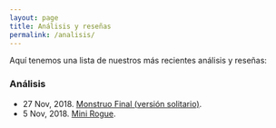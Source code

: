 ```yaml
---
layout: page
title: Análisis y reseñas
permalink: /analisis/
---
```


Aquí tenemos una lista de nuestros más recientes análisis y reseñas:


### Análisis

* 27 Nov, 2018. [Monstruo Final (versión solitario)]({{site.baseurl}}/2018/11/27/analisis-monstruo-final/).
* 5 Nov, 2018. [Mini Rogue]({{site.baseurl}}/2018/11/05/analisis-mini-rogue/).
